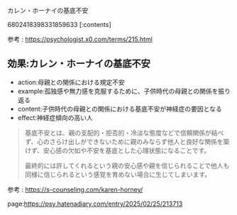 カレン・ホーナイの基底不安

6802418398331859633
[:contents]

参考 : https://psychologist.x0.com/terms/215.html



## 効果:カレン・ホーナイの基底不安
- action:母親との関係における規定不安
- example:孤独感や無力感を克服するために、子供時代の母親との関係を振り返る
- content:子供時代の母親との関係における基底不安が神経症の要因となる
- effect:神経症傾向の高い人

> 基底不安とは、親の支配的・拒否的・冷淡な態度などで信頼関係が結べず、心のさらけ出しができないために親のみならず他人と良好な関係を築けず、安心感の欠如や不安を基底とした心理状態になることです。
> 
> 最終的には許してくれるという親の安心感や親を信じられることで他人も同様に信じられるという感覚を育めない場合に生じてしまいます。

参考 : https://s-counseling.com/karen-horney/






page:https://psy.hatenadiary.com/entry/2025/02/25/213713
